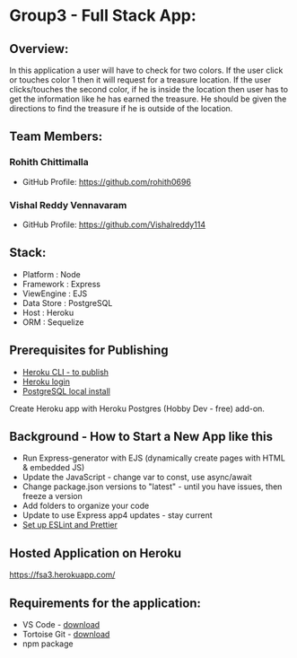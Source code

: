 # Group3 - Full Stack App: 

## Overview:
In this application a user will have to check for two colors. If the user click or touches color 1 then it will request for a treasure location. If the user clicks/touches the second color, if he is inside the location then user has to get the information like he has earned the treasure. He should be given the directions to find the treasure if he is outside of the location.

## Team Members:
### Rohith Chittimalla
- GitHub Profile: https://github.com/rohith0696
### Vishal Reddy Vennavaram 
- GitHub Profile: https://github.com/Vishalreddy114  

## Stack:
- Platform : Node
- Framework : Express
- ViewEngine : EJS
- Data Store : PostgreSQL
- Host : Heroku
- ORM : Sequelize

## Prerequisites for Publishing

- [Heroku CLI - to publish](https://devcenter.heroku.com/articles/getting-started-with-nodejs#set-up)
- [Heroku login](https://id.heroku.com/login)
- [PostgreSQL local install](https://www.enterprisedb.com/downloads/postgres-postgresql-downloads)

Create Heroku app with Heroku Postgres (Hobby Dev - free) add-on.

## Background - How to Start a New App like this

- Run Express-generator with EJS (dynamically create pages with HTML & embedded JS)
- Update the JavaScript - change var to const, use async/await
- Change package.json versions to "latest" - until you have issues, then freeze a version
- Add folders to organize your code
- Update to use Express app4 updates - stay current
- [Set up ESLint and Prettier](https://sourcelevel.io/blog/how-to-setup-eslint-and-prettier-on-node)


## Hosted Application on Heroku
 https://fsa3.herokuapp.com/

## Requirements for the application:
- VS Code - [download](https://code.visualstudio.com/download)
- Tortoise Git - [download](https://tortoisegit.org/download/)
- npm package 



